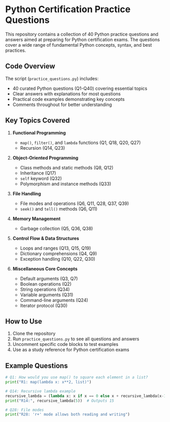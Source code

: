 # Python Certification Practice Questions

This repository contains a collection of 40 Python practice questions and answers aimed at preparing for Python certification exams. The questions cover a wide range of fundamental Python concepts, syntax, and best practices.

## Code Overview

The script (`practice_questions.py`) includes:
- 40 curated Python questions (Q1-Q40) covering essential topics
- Clear answers with explanations for most questions
- Practical code examples demonstrating key concepts
- Comments throughout for better understanding

## Key Topics Covered

1. **Functional Programming**
   - `map()`, `filter()`, and `lambda` functions (Q1, Q18, Q20, Q27)
   - Recursion (Q14, Q23)

2. **Object-Oriented Programming**
   - Class methods and static methods (Q8, Q12)
   - Inheritance (Q17)
   - `self` keyword (Q32)
   - Polymorphism and instance methods (Q33)

3. **File Handling**
   - File modes and operations (Q6, Q11, Q28, Q37, Q39)
   - `seek()` and `tell()` methods (Q6, Q11)

4. **Memory Management**
   - Garbage collection (Q5, Q36, Q38)

5. **Control Flow & Data Structures**
   - Loops and ranges (Q13, Q15, Q19)
   - Dictionary comprehensions (Q4, Q9)
   - Exception handling (Q10, Q22, Q30)

6. **Miscellaneous Core Concepts**
   - Default arguments (Q3, Q7)
   - Boolean operations (Q2)
   - String operations (Q34)
   - Variable arguments (Q31)
   - Command-line arguments (Q24)
   - Iterator protocol (Q30)

## How to Use

1. Clone the repository
2. Run `practice_questions.py` to see all questions and answers
3. Uncomment specific code blocks to test examples
4. Use as a study reference for Python certification exams

## Example Questions

```python
# Q1: How would you use map() to square each element in a list?
print("R1: map(lambda x: x**2, list)")

# Q14: Recursive lambda example
recursive_lambda = (lambda x: x if x == 0 else x + recursive_lambda(x-1))
print("R14:", recursive_lambda(5))  # Outputs 15

# Q28: File modes
print("R28: 'r+' mode allows both reading and writing")